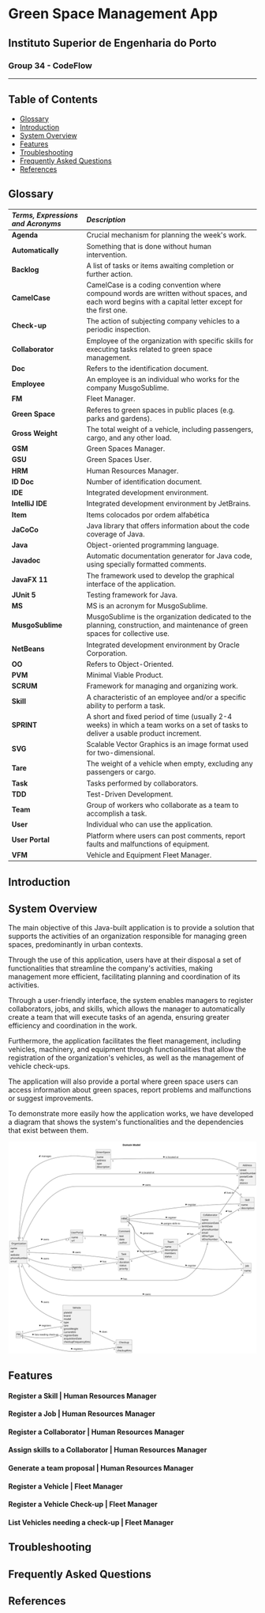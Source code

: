 # Green Space Management App

## Instituto Superior de Engenharia do Porto

### Group 34 - CodeFlow

---

## Table of Contents

- [Glossary](#glossary)
- [Introduction](#introduction)
- [System Overview](#system-overview)
- [Features](#features)
- [Troubleshooting](#troubleshooting)
- [Frequently Asked Questions](#frequently-asked-questions)
- [References](#references)

## Glossary

| **_Terms, Expressions and Acronyms_** | **_Description_**                                                                                                                                      |
|:--------------------------------------|:-------------------------------------------------------------------------------------------------------------------------------------------------------|
| **Agenda**                            | Crucial mechanism for planning the week's work.                                                                                                        |
| **Automatically**                     | Something that is done without human intervention.                                                                                                     |
| **Backlog**                           | A list of tasks or items awaiting completion or further action.                                                                                        |
| **CamelCase**                         | CamelCase is a coding convention where compound words are written without spaces, and each word begins with a capital letter except for the first one. |
| **Check-up**                          | The action of subjecting company vehicles to a periodic inspection.                                                                                    |
| **Collaborator**                      | Employee of the organization with specific skills for executing tasks related to green space management.                                               |
| **Doc**                               | Refers to the identification document.                                                                                                                 |
| **Employee**                          | An employee is an individual who works for the company MusgoSublime.                                                                                   |
| **FM**                                | Fleet Manager.                                                                                                                                         |
| **Green Space**                       | Referes to green spaces in public places (e.g. parks and gardens).                                                                                     |
| **Gross Weight**                      | The total weight of a vehicle, including passengers, cargo, and any other load.                                                                        |
| **GSM**                               | Green Spaces Manager.                                                                                                                                  |
| **GSU**                               | Green Spaces User.                                                                                                                                     |
| **HRM**                               | Human Resources Manager.                                                                                                                               |
| **ID Doc**                            | Number of identification document.                                                                                                                     |
| **IDE**                               | Integrated development environment.                                                                                                                    |
| **IntelliJ IDE**                      | Integrated development environment by JetBrains.                                                                                                       |
| **Item**                              | Items colocados por ordem alfabética                                                                                                                   |
| **JaCoCo**                            | Java library that offers information about the code coverage of Java.                                                                                  |
| **Java**                              | Object-oriented programming language.                                                                                                                  |
| **Javadoc**                           | Automatic documentation generator for Java code, using specially formatted comments.                                                                   |
| **JavaFX 11**                         | The framework used to develop the graphical interface of the application.                                                                              |
| **JUnit 5**                           | Testing framework for Java.                                                                                                                            |
| **MS**                                | MS is an acronym for MusgoSublime.                                                                                                                     |
| **MusgoSublime**                      | MusgoSublime is the organization dedicated to the planning, construction, and maintenance of green spaces for collective use.                          |
| **NetBeans**                          | Integrated development environment by Oracle Corporation.                                                                                              |
| **OO**                                | Refers to Object-Oriented.                                                                                                                             |
| **PVM**                               | Minimal Viable Product.                                                                                                                                |
| **SCRUM**                             | Framework for managing and organizing work.                                                                                                            |
| **Skill**                             | A characteristic of an employee and/or a specific ability to perform a task.                                                                           |
| **SPRINT**                            | A short and fixed period of time (usually 2-4 weeks) in which a team works on a set of tasks to deliver a usable product increment.                    |
| **SVG**                               | Scalable Vector Graphics is an image format used for two-dimensional.                                                                                  |
| **Tare**                              | The weight of a vehicle when empty, excluding any passengers or cargo.                                                                                 |
| **Task**                              | Tasks performed by collaborators.                                                                                                                      |
| **TDD**                               | Test-Driven Development.                                                                                                                               |
| **Team**                              | Group of workers who collaborate as a team to accomplish a task.                                                                                       |
| **User**                              | Individual who can use the application.                                                                                                                |
| **User Portal**                       | Platform where users can post comments, report faults and malfunctions of equipment.                                                                   |
| **VFM**                               | Vehicle and Equipment Fleet Manager.                                                                                                                   |

## Introduction

## System Overview

The main objective of this Java-built application is to provide a solution that supports the activities of an
organization responsible for managing green spaces, predominantly in urban contexts.

Through the use of this application, users have at their disposal a set of functionalities that streamline the company's
activities, making management more efficient, facilitating planning and coordination of its activities.

Through a user-friendly interface, the system enables managers to register collaborators, jobs, and skills, which allows
the manager to automatically create a team that will execute tasks of an agenda, ensuring greater efficiency and
coordination in the work.

Furthermore, the application facilitates the fleet management, including vehicles, machinery, and equipment through
functionalities that allow the registration of the organization's vehicles, as well as the management of vehicle
check-ups.

The application will also provide a portal where green space users can access information about green spaces, report
problems and malfunctions or suggest improvements.

To demonstrate more easily how the application works, we have developed a diagram that shows the system's
functionalities and the dependencies that exist between them.

![Domain Model](02.analysis/svg/project-domain-model.svg)

## Features

#### Register a Skill | Human Resources Manager

#### Register a Job | Human Resources Manager

#### Register a Collaborator | Human Resources Manager

#### Assign skills to a Collaborator | Human Resources Manager

#### Generate a team proposal | Human Resources Manager

#### Register a Vehicle | Fleet Manager

#### Register a Vehicle Check-up | Fleet Manager

#### List Vehicles needing a check-up | Fleet Manager

## Troubleshooting

## Frequently Asked Questions

## References